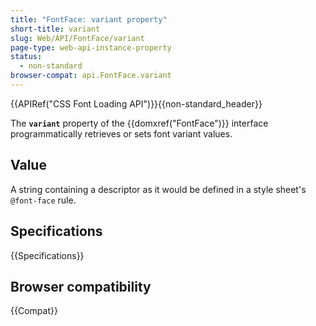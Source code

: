```yaml
---
title: "FontFace: variant property"
short-title: variant
slug: Web/API/FontFace/variant
page-type: web-api-instance-property
status:
  - non-standard
browser-compat: api.FontFace.variant
---
```


{{APIRef("CSS Font Loading API")}}{{non-standard_header}}

The **`variant`** property of the
{{domxref("FontFace")}} interface programmatically retrieves or sets font variant
values.

## Value

A string containing a descriptor as it would be defined in a style
sheet's `@font-face` rule.

## Specifications

{{Specifications}}

## Browser compatibility

{{Compat}}
